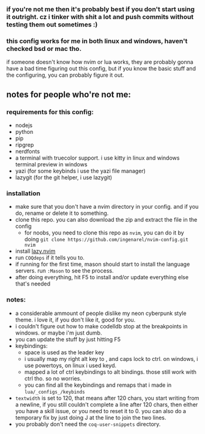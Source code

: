 ### if you're not me then it's probably best if you don't start using it outright. cz i tinker with shit a lot and push commits without testing them out **sometimes** :)
### this config works for me in both linux and windows, haven't checked bsd or mac tho.

if someone doesn't know how nvim or lua works, they are probably gonna have a bad time figuring out this config, but if
you know the basic stuff and the configuring, you can probably figure it out.

## notes for people who're not me:

### requirements for this config:
 - nodejs
 - python
 - pip
 - ripgrep
 - nerdfonts 
 - a terminal with truecolor support. i use kitty in linux and windows terminal preview in windows
 - yazi (for some keybinds i use the yazi file manager)
 - lazygit (for the git helper, i use lazygit)


### installation
- make sure that you don't have a nvim directory in your config. and if you do, rename or delete it to something.
- clone this repo. you can also download the zip and extract the file in the config
    - for noobs, you need to clone this repo as `nvim`, you can do it by doing `git clone
        https://github.com/ingenarel/nvim-config.git nvim`
- install [lazy.nvim](https://github.com/folke/lazy.nvim)
- run `COQdeps` if it tells you to.
- if running for the first time, mason should start to install the language servers. run `:Mason` to see the process.
- after doing everything, hit F5 to install and/or update everything else that's needed


### notes:
- a considerable ammount of people dislike my neon cyberpunk style theme. i love it, if you don't like it, good for you.
- i couldn't figure out how to make codelldb stop at the breakpoints in windows. or maybe i'm just dumb.
- you can update the stuff by just hitting F5
- keybindings:
    - space is used as the leader key
    - i usually map my right alt key to <ESC>, and caps lock to ctrl. on windows, i use powertoys, on linux i used keyd.
    - mapped a lot of ctrl keybindings to alt bindings. those still work with ctrl tho. so no worries.
    - you can find all the keybindings and remaps that i made in `lua/_configs_/keybinds`
- `textwidth` is set to 120, that means after 120 chars, you start writing from a newline, if you still couldn't
  complete a line after 120 chars, then either you have a skill issue, or you need to reset it to 0. you can also do a
  temporary fix by just doing J at the line to join the two lines.
- you probably don't need the `coq-user-snippets` directory.
